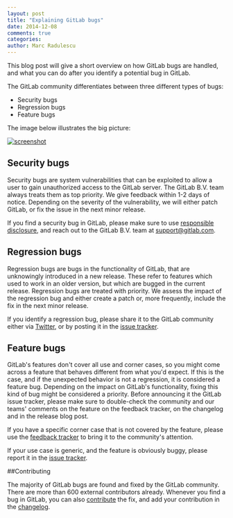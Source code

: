 ```yaml
---
layout: post
title: "Explaining GitLab bugs"
date: 2014-12-08
comments: true
categories: 
author: Marc Radulescu
---
```


This blog post will give a short overview on how GitLab bugs are handled, and what you can do after you identify a potential bug in GitLab.

The GitLab community differentiates between three different types of bugs:

 - Security bugs
 - Regression bugs
 - Feature bugs

<!-- more -->

The image below illustrates the big picture:

[![screenshot](/images/gitlab_bugs/bugs_alt.png)](/images/gitlab_bugs/bugs_alt.png)

## Security bugs

Security bugs are system vulnerabilities that can be exploited to allow a user to gain unauthorized access to the GitLab server.
The GitLab B.V. team always treats them as top priority.
We give feedback within 1-2 days of notice.
Depending on the severity of the vulnerability, we will either patch GitLab, or fix the issue in the next minor release.

If you find a security bug in GitLab, please make sure to use [responsible disclosure](https://about.gitlab.com/disclosure/), and reach out to the GitLab B.V. team at support@gitlab.com.

## Regression bugs

Regression bugs are bugs in the functionality of GitLab, that are unknowingly introduced in a new release.
These refer to features which used to work in an older version, but which are bugged in the current release.
Regression bugs are treated with priority.
We assess the impact of the regression bug and either create a patch or, more frequently, include the fix in the next minor release.

If you identify a regression bug, please share it to the GitLab community either via [Twitter](https://twitter.com/gitlabhq), or by posting it in the [issue tracker](https://gitlab.com/gitlab-org/gitlab-ce/issues).

## Feature bugs

GitLab's features don't cover all use and corner cases, so you might come across a feature that behaves different from what you'd expect.
If this is the case, and if the unexpected behavior is not a regression, it is considered a feature bug.
Depending on the impact on GitLab's functionality, fixing this kind of bug might be considered a priority.
Before announcing it the GitLab issue tracker, please make sure to double-check the community and our teams' comments on the feature on the feedback tracker, on the changelog and in the release blog post.

If you have a specific corner case that is not covered by the feature, please use the [feedback tracker](http://feedback.gitlab.com/forums/176466-general) to bring it to the community's attention.

If your use case is generic, and the feature is obviously buggy, please report it in the [issue tracker](https://gitlab.com/gitlab-org/gitlab-ce/issues).

##Contributing

The majority of GitLab bugs are found and fixed by the GitLab community.
There are more than 600 external contributors already. 
Whenever you find a bug in GitLab, you can also [contribute](https://gitlab.com/gitlab-org/gitlab-ce/blob/master/CONTRIBUTING.md) the fix, and add your contribution in the [changelog](https://gitlab.com/gitlab-org/gitlab-ce/blob/master/CHANGELOG).
